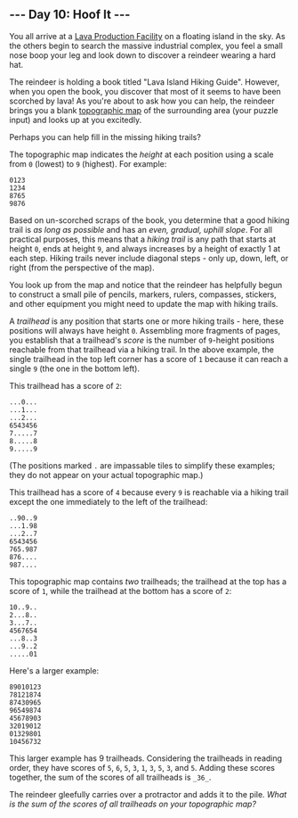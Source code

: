 ﻿
## --- Day 10: Hoof It ---

You all arrive at a  [Lava Production Facility](https://adventofcode.com/2023/day/15)  on a floating island in the sky. As the others begin to search the massive industrial complex, you feel a small nose boop your leg and look down to discover a  reindeer  wearing a hard hat.

The reindeer is holding a book titled "Lava Island Hiking Guide". However, when you open the book, you discover that most of it seems to have been scorched by lava! As you're about to ask how you can help, the reindeer brings you a blank  [topographic map](https://en.wikipedia.org/wiki/Topographic_map)  of the surrounding area (your puzzle input) and looks up at you excitedly.

Perhaps you can help fill in the missing hiking trails?

The topographic map indicates the  _height_  at each position using a scale from  `0`  (lowest) to  `9`  (highest). For example:

```
0123
1234
8765
9876

```

Based on un-scorched scraps of the book, you determine that a good hiking trail is  _as long as possible_  and has an  _even, gradual, uphill slope_. For all practical purposes, this means that a  _hiking trail_  is any path that starts at height  `0`, ends at height  `9`, and always increases by a height of exactly 1 at each step. Hiking trails never include diagonal steps - only up, down, left, or right (from the perspective of the map).

You look up from the map and notice that the reindeer has helpfully begun to construct a small pile of pencils, markers, rulers, compasses, stickers, and other equipment you might need to update the map with hiking trails.

A  _trailhead_  is any position that starts one or more hiking trails - here, these positions will always have height  `0`. Assembling more fragments of pages, you establish that a trailhead's  _score_  is the number of  `9`-height positions reachable from that trailhead via a hiking trail. In the above example, the single trailhead in the top left corner has a score of  `1`  because it can reach a single  `9`  (the one in the bottom left).

This trailhead has a score of  `2`:

```
...0...
...1...
...2...
6543456
7.....7
8.....8
9.....9

```

(The positions marked  `.`  are impassable tiles to simplify these examples; they do not appear on your actual topographic map.)

This trailhead has a score of  `4`  because every  `9`  is reachable via a hiking trail except the one immediately to the left of the trailhead:

```
..90..9
...1.98
...2..7
6543456
765.987
876....
987....

```

This topographic map contains  _two_  trailheads; the trailhead at the top has a score of  `1`, while the trailhead at the bottom has a score of  `2`:

```
10..9..
2...8..
3...7..
4567654
...8..3
...9..2
.....01

```

Here's a larger example:

```
89010123
78121874
87430965
96549874
45678903
32019012
01329801
10456732

```

This larger example has 9 trailheads. Considering the trailheads in reading order, they have scores of  `5`,  `6`,  `5`,  `3`,  `1`,  `3`,  `5`,  `3`, and  `5`. Adding these scores together, the sum of the scores of all trailheads is  `_36_`.

The reindeer gleefully carries over a protractor and adds it to the pile.  _What is the sum of the scores of all trailheads on your topographic map?_